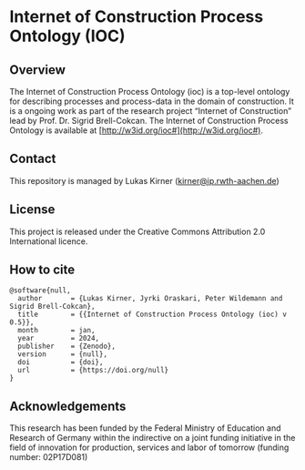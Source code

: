 # Internet of Construction Process Ontology (IOC)


## Overview 
The Internet of Construction Process Ontology (ioc) is a top-level ontology for describing processes and process-data in the domain of construction. It is a ongoing work as part of the research project “Internet of Construction” lead by Prof. Dr. Sigrid Brell-Cokcan. The Internet of Construction Process Ontology is available at [http://w3id.org/ioc#](http://w3id.org/ioc#).

## Contact
This repository is managed by Lukas Kirner (kirner@ip.rwth-aachen.de)

## License
This project is released under the Creative Commons Attribution 2.0 International licence. 

## How to cite
```
@software{null,
  author       = {Lukas Kirner, Jyrki Oraskari, Peter Wildemann and Sigrid Brell-Cokcan},
  title        = {{Internet of Construction Process Ontology (ioc) v 0.5}},
  month        = jan,
  year         = 2024,
  publisher    = {Zenodo},
  version      = {null},
  doi          = {doi},
  url          = {https://doi.org/null}
}
```

## Acknowledgements
This research has been funded by the Federal Ministry of Education and Research of Germany within the indirective on a joint funding initiative in the field of innovation for production, services and labor of tomorrow (funding number: 02P17D081)